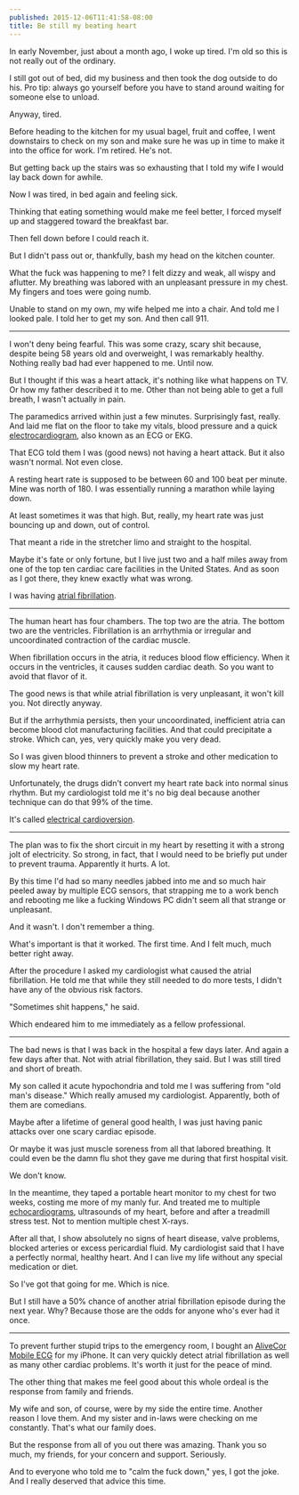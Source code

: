 ```yaml
---
published: 2015-12-06T11:41:58-08:00
title: Be still my beating heart
---
```

In early November, just about a month ago, I woke up tired. I'm old so this is not really out of the ordinary.

I still got out of bed, did my business and then took the dog outside to do his. Pro tip: always go yourself before you have to stand around waiting for someone else to unload.

Anyway, tired.

Before heading to the kitchen for my usual bagel, fruit and coffee, I went downstairs to check on my son and make sure he was up in time to make it into the office for work. I'm retired. He's not.

But getting back up the stairs was so exhausting that I told my wife I would lay back down for awhile.

Now I was tired, in bed again and feeling sick.

Thinking that eating something would make me feel better, I forced myself up and staggered toward the breakfast bar.

Then fell down before I could reach it.

But I didn't pass out or, thankfully, bash my head on the kitchen counter.

What the fuck was happening to me? I felt dizzy and weak, all wispy and aflutter. My breathing was labored with an unpleasant pressure in my chest. My fingers and toes were going numb.

Unable to stand on my own, my wife helped me into a chair. And told me I looked pale. I told her to get my son. And then call 911.

* * *

I won't deny being fearful. This was some crazy, scary shit because, despite being 58 years old and overweight, I was remarkably healthy. Nothing really bad had ever happened to me. Until now.

But I thought if this was a heart attack, it's nothing like what happens on TV. Or how my father described it to me. Other than not being able to get a full breath, I wasn't actually in pain.

The paramedics arrived within just a few minutes. Surprisingly fast, really. And laid me flat on the floor to take my vitals, blood pressure and a quick [electrocardiogram](https://en.wikipedia.org/wiki/Electrocardiography), also known as an ECG or EKG.

That ECG told them I was (good news) not having a heart attack. But it also wasn't normal. Not even close.

A resting heart rate is supposed to be between 60 and 100 beat per minute. Mine was north of 180. I was essentially running a marathon while laying down.

At least sometimes it was that high. But, really, my heart rate was just bouncing up and down, out of control.

That meant a ride in the stretcher limo and straight to the hospital.

Maybe it's fate or only fortune, but I live just two and a half miles away from one of the top ten cardiac care facilities in the United States. And as soon as I got there, they knew exactly what was wrong.

I was having [atrial fibrillation](https://en.wikipedia.org/wiki/Atrial_fibrillation).

* * *

The human heart has four chambers. The top two are the atria. The bottom two are the ventricles. Fibrillation is an arrhythmia or irregular and uncoordinated contraction of the cardiac muscle. 

When fibrillation occurs in the atria, it reduces blood flow efficiency. When it occurs in the ventricles, it causes sudden cardiac death. So you want to avoid that flavor of it.

The good news is that while atrial fibrillation is very unpleasant, it won't kill you. Not directly anyway.

But if the arrhythmia persists, then your uncoordinated, inefficient atria can become blood clot manufacturing facilities. And that could precipitate a stroke. Which can, yes, very quickly make you very dead.

So I was given blood thinners to prevent a stroke and other medication to slow my heart rate.

Unfortunately, the drugs didn't convert my heart rate back into normal sinus rhythm. But my cardiologist told me it's no big deal because another technique can do that 99% of the time.

It's called [electrical cardioversion](https://en.wikipedia.org/wiki/Cardioversion).

* * *

The plan was to fix the short circuit in my heart by resetting it with a strong jolt of electricity. So strong, in fact, that I would need to be briefly put under to prevent trauma. Apparently it hurts. A lot.

By this time I'd had so many needles jabbed into me and so much hair peeled away by multiple ECG sensors, that strapping me to a work bench and rebooting me like a fucking Windows PC didn't seem all that strange or unpleasant.

And it wasn't. I don't remember a thing.

What's important is that it worked. The first time. And I felt much, much better right away.

After the procedure I asked my cardiologist what caused the atrial fibrillation. He told me that while they still needed to do more tests, I didn't have any of the obvious risk factors.

"Sometimes shit happens," he said.

Which endeared him to me immediately as a fellow professional.

* * *

The bad news is that I was back in the hospital a few days later. And again a few days after that. Not with atrial fibrillation, they said. But I was still tired and short of breath.

My son called it acute hypochondria and told me I was suffering from "old man's disease." Which really amused my cardiologist. Apparently, both of them are comedians.

Maybe after a lifetime of general good health, I was just having panic attacks over one scary cardiac episode.

Or maybe it was just muscle soreness from all that labored breathing. It could even be the damn flu shot they gave me during that first hospital visit.

We don't know.

In the meantime, they taped a portable heart monitor to my chest for two weeks, costing me more of my manly fur. And treated me to multiple [echocardiograms](https://en.wikipedia.org/wiki/Echocardiography), ultrasounds of my heart, before and after a treadmill stress test. Not to mention multiple chest X-rays.

After all that, I show absolutely no signs of heart disease, valve problems, blocked arteries or excess pericardial fluid. My cardiologist said that I have a perfectly normal, healthy heart. And I can live my life without any special medication or diet.

So I've got that going for me. Which is nice.

But I still have a 50% chance of another atrial fibrillation episode during the next year. Why? Because those are the odds for anyone who's ever had it once.

* * *

To prevent further stupid trips to the emergency room, I bought an [AliveCor Mobile ECG](http://www.alivecor.com/) for my iPhone. It can very quickly detect atrial fibrillation as well as many other cardiac problems. It's worth it just for the peace of mind.

The other thing that makes me feel good about this whole ordeal is the response from family and friends.

My wife and son, of course, were by my side the entire time. Another reason I love them. And my sister and in-laws were checking on me constantly. That's what our family does.

But the response from all of you out there was amazing. Thank you so much, my friends, for your concern and support. Seriously.

And to everyone who told me to "calm the fuck down," yes, I got the joke. And I really deserved that advice this time.
